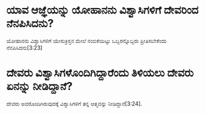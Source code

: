 # ಯಾವ ಆಜ್ಞೆಯನ್ನು ಯೋಹಾನನು ವಿಶ್ವಾಸಿಗಳಿಗೆ ದೇವರಿಂದ ನೆನಪಿಸಿದನು?
ಯೋಹಾನನು ವಿಶ್ವಾಸಿಗಳಿಗೆ ಯೇಸುಕ್ರಿಸ್ತನ ಮೇಲೆ ನಂಬಿಕೆಯಿಟ್ಟು ಒಬ್ಬರನ್ನೊಬ್ಬರು ಪ್ರೀತಿಸಬೇಕೆಂದು ನೆನಪಿಸಿದನು[3:23]

# ದೇವರು ವಿಶ್ವಾಸಿಗಳೊಂದಿಗಿದ್ದಾರೆಂದು ತಿಳಿಯಲು ದೇವರು ಏನನ್ನು ನೀಡಿದ್ದಾನೆ?
ದೇವರು ಅವರೊಂದಿಗಿರುವುದಕ್ಕೆ ವಿಶ್ವಾಸಿಗಳಿಗೆ ತನ್ನ ಆತ್ಮವನ್ನು ನೀಡಿದ್ದಾನೆ[3:24].


